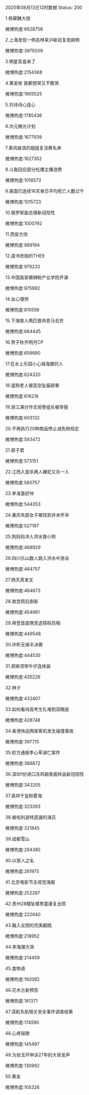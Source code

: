 2020年08月13日12时数据
Status: 200

1.杨幂魏大勋

微博热度:6628758

2.上海发现一例吉林来沪新冠复阳病例

微博热度:3979209

3.明星盲盒来了

微博热度:2154368

4.黄圣依 我都想哭又不敢哭

微博热度:1905525

5.刘诗诗心连心

微博热度:1785436

6.次元微光计划

微博热度:1677939

7.乘风破浪的姐姐复活赛名单

微博热度:1627352

8.斗鱼回应部分吃播主播浪费

微博热度:1018573

9.美国已连续16天单日平均死亡人数过千

微博热度:1015723

10.俄罗斯副总理新冠阳性

微博热度:1000792

11.西安方欣

微博热度:989194

12.虞书欣拍的THE9

微博热度:979233

13.中国首家螺蛳粉产业学院开课

微博热度:975992

14.女心理师

微博热度:810556

15.下海救人两匹救命恩马去世

微博热度:664445

16.贺子秋齐明月CP

微博热度:659890

17.在水上乐园小心骑海豚的人

微博热度:624320

18.遛狗老人被高空坠猫砸晕

微博热度:616216

19.浙江满分作文阅卷组长被举报

微博热度:603132

20.不再执行20种商品停止减免税规定

微博热度:593472

21.密子君

微博热度:573151

22.江西入室杀两人嫌犯又杀一人

微博热度:560757

23.李准基好帅

微博热度:544353

24.重庆失踪女子被找到并未怀孕

微博热度:527197

25.狗妈妈冲入洪水救小狗

微博热度:468929

26.四川乐山数人跳入洪水中游泳

微博热度:464757

27.杨天真发文

微博热度:464673

28.故宫雨后倒影

微博热度:454961

29.拜登首度携竞选搭档亮相

微博热度:449548

30.许昕无缘半决赛

微博热度:444535

31.郑爽领带牛仔连体装

微博热度:435226

32.林夕

微博热度:432407

33.如何看待高考生扎堆割双眼皮

微博热度:428748

34.香港快运两架客机发生碰撞事故

微博热度:397715

35.检方通报李心草溺亡案件

微博热度:366872

36.深圳1份进口冻鸡翅表面样品新冠阳性

微博热度:343205

37.易烊千玺粉雾海

微博热度:323393

38.被哈利波特遗漏的演员

微博热度:321845

39.成都雪山

微博热度:294385

40.以家人之名

微博热度:261975

41.北京电影节主视觉海报

微博热度:252287

42.贵州28楼坠楼男童康复出院

微博热度:222640

43.融入女团的完美翻跳

微博热度:218952

44.李海潮大哭

微博热度:214459

45.食物语

微博热度:192092

46.花木兰新预告

微博热度:181371

47.深航东航相关安全事件调查结果

微博热度:174590

48.心疼骊歌

微博热度:145497

49.为张玉环申诉27年的大哥发声

微博热度:130992

50.黄金

微博热度:105326

